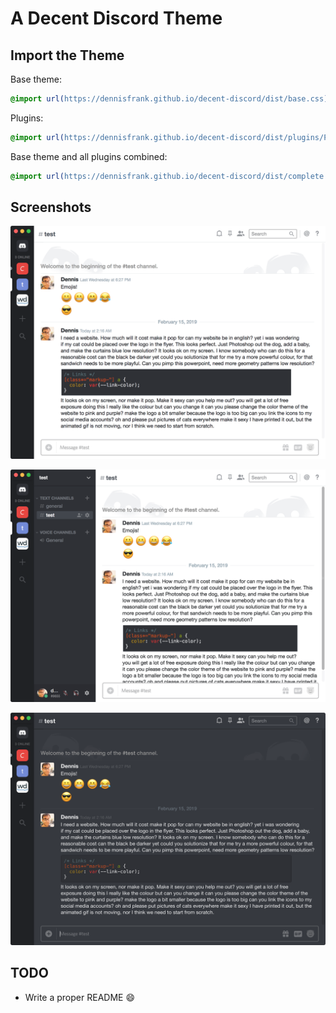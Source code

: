 # A Decent Discord Theme

## Import the Theme

Base theme:

```css
@import url(https://dennisfrank.github.io/decent-discord/dist/base.css);
```

Plugins:

```css
@import url(https://dennisfrank.github.io/decent-discord/dist/plugins/PLUGIN-NAME.css);
```

Base theme and all plugins combined:

```css
@import url(https://dennisfrank.github.io/decent-discord/dist/complete.css);
```

## Screenshots

![Screenshot: Light Theme](resources/screenshots/decent-discourse-v1.1.2-light-theme-01.png)

![Screenshot 2:  Light Theme](resources/screenshots/decent-discourse-v1.1.2-light-theme-02.png)

![Screenshot: Dark Theme](resources/screenshots/decent-discourse-v1.1.2-dark-theme-01.png)

## TODO

- Write a proper README :smile:
